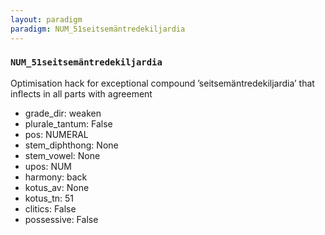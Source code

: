 ```yaml
---
layout: paradigm
paradigm: NUM_51seitsemäntredekiljardia
---
```

### ` NUM_51seitsemäntredekiljardia `

Optimisation hack for exceptional compound ’seitsemäntredekiljardia’ that inflects in all parts with agreement
* grade_dir: weaken
* plurale_tantum: False
* pos: NUMERAL
* stem_diphthong: None
* stem_vowel: None
* upos: NUM
* harmony: back
* kotus_av: None
* kotus_tn: 51
* clitics: False
* possessive: False
